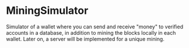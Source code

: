 # MiningSimulator
Simulator of a wallet where you can send and receive "money" to verified accounts in a database, in addition to mining the blocks locally in each wallet. Later on, a server will be implemented for a unique mining.
